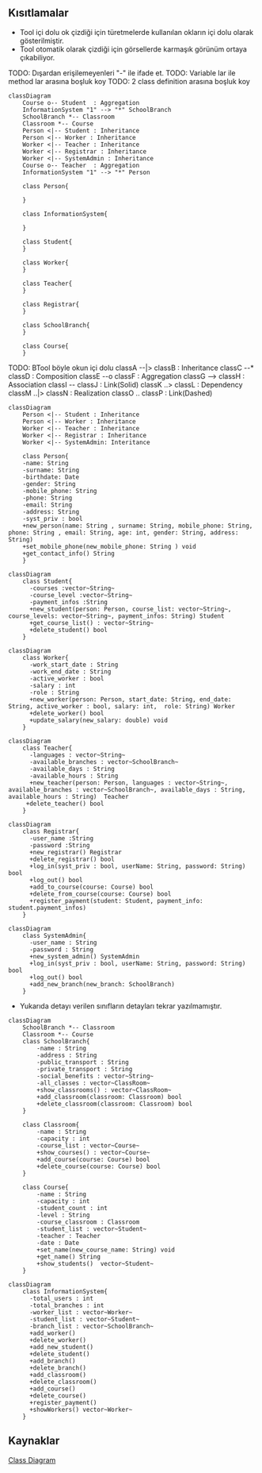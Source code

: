 
## Kısıtlamalar
* Tool içi dolu ok çizdiği için türetmelerde kullanılan okların içi dolu olarak gösterilmiştir.
* Tool otomatik olarak çizdiği için görsellerde karmaşık görünüm ortaya çıkabiliyor.

TODO: Dışardan erişilemeyenleri "-" ile ifade et.
TODO: Variable lar ile method lar arasına boşluk koy
TODO: 2 class definition arasına boşluk koy

```mermaid
classDiagram
    Course o-- Student  : Aggregation
    InformationSystem "1" --> "*" SchoolBranch
    SchoolBranch *-- Classroom 
    Classroom *-- Course
    Person <|-- Student : Inheritance
    Person <|-- Worker : Inheritance
    Worker <|-- Teacher : Inheritance
    Worker <|-- Registrar : Inheritance
    Worker <|-- SystemAdmin : Inheritance
    Course o-- Teacher  : Aggregation
    InformationSystem "1" --> "*" Person

    class Person{
      
    }

    class InformationSystem{

    }

    class Student{
    }

    class Worker{
    }
    
    class Teacher{
    }

    class Registrar{
    }

    class SchoolBranch{
    }

    class Course{
    }
```
TODO: 
BTool böyle okun içi dolu
classA --|> classB : Inheritance
classC --* classD : Composition
classE --o classF : Aggregation
classG --> classH : Association
classI -- classJ : Link(Solid)
classK ..> classL : Dependency
classM ..|> classN : Realization
classO .. classP : Link(Dashed)

```mermaid
classDiagram
    Person <|-- Student : Inheritance
    Person <|-- Worker : Inheritance
    Worker <|-- Teacher : Inheritance
    Worker <|-- Registrar : Inheritance
    Worker <|-- SystemAdmin: Interitance

    class Person{
    -name: String
    -surname: String
    -birthdate: Date
    -gender: String
    -mobile_phone: String
    -phone: String
    -email: String
    -address: String
    -syst_priv : bool
    +new_person(name: String , surname: String, mobile_phone: String, phone: String , email: String, age: int, gender: String, address: String)
    +set_mobile_phone(new_mobile_phone: String ) void
    +get_contact_info() String
    }
```

```mermaid
classDiagram
    class Student{
      -courses :vector~String~ 
      -course_level :vector~String~ 
      -payment_infos :String 
      +new_student(person: Person, course_list: vector~String~, course_levels: vector~String~, payment_infos: String) Student
      +get_course_list() : vector~String~
      +delete_student() bool
    }
```

```mermaid
classDiagram
    class Worker{
      -work_start_date : String 
      -work_end_date : String 
      -active_worker : bool 
      -salary : int 
      -role : String
      +new_worker(person: Person, start_date: String, end_date: String, active_worker : bool, salary: int,  role: String) Worker
      +delete_worker() bool
      +update_salary(new_salary: double) void
    }
```

```mermaid
classDiagram    
    class Teacher{
      -languages : vector~String~ 
      -available_branches : vector~SchoolBranch~ 
      -available_days : String 
      -available_hours : String
      +new_teacher(person: Person, languages : vector~String~, available_branches : vector~SchoolBranch~, available_days : String, available_hours : String)  Teacher
     +delete_teacher() bool
    }
```

```mermaid
classDiagram
    class Registrar{
      -user_name :String
      -password :String
      +new_registrar() Registrar
      +delete_registrar() bool
      +log_in(syst_priv : bool, userName: String, password: String) bool
      +log_out() bool
      +add_to_course(course: Course) bool
      +delete_from_course(course: Course) bool
      +register_payment(student: Student, payment_info: student.payment_infos)
    }
```

```mermaid
classDiagram
    class SystemAdmin{
      -user_name : String
      -password : String
      +new_system_admin() SystemAdmin
      +log_in(syst_priv : bool, userName: String, password: String) bool
      +log_out() bool
      +add_new_branch(new_branch: SchoolBranch)
    }
```



* Yukarıda detayı verilen sınıfların detayları tekrar yazılmamıştır.

```mermaid
classDiagram
    SchoolBranch *-- Classroom 
    Classroom *-- Course
    class SchoolBranch{
        -name : String
        -address : String
        -public_transport : String
        -private_transport : String
        -social_benefits : vector~String~ 
        -all_classes : vector~ClassRoom~ 
        +show_classrooms() : vector~ClassRoom~
        +add_classroom(classroom: Classroom) bool
        +delete_classroom(classroom: Classroom) bool
    }

    class Classroom{
        -name : String
        -capacity : int
        -course_list : vector~Course~
        +show_courses() : vector~Course~
        +add_course(course: Course) bool
        +delete_course(course: Course) bool       
    }

    class Course{
        -name : String
        -capacity : int
        -student_count : int
        -level : String
        -course_classroom : Classroom
        -student_list : vector~Student~
        -teacher : Teacher
        -date : Date
        +set_name(new_course_name: String) void
        +get_name() String
        +show_students()  vector~Student~
    }
```

```mermaid
classDiagram
    class InformationSystem{
      -total_users : int
      -total_branches : int
      -worker_list : vector~Worker~
      -student_list : vector~Student~
      -branch_list : vector~SchoolBranch~
      +add_worker()
      +delete_worker()
      +add_new_student()
      +delete_student()
      +add_branch()
      +delete_branch()
      +add_classroom()
      +delete_classroom()
      +add_course()
      +delete_course()
      +register_payment()
      +showWorkers() vector~Worker~
    }
```


## Kaynaklar
[Class Diagram](https://mermaid-js.github.io/mermaid/#/classDiagram)
